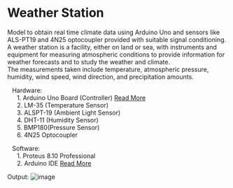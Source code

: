 # Weather Station
 
Model to obtain real time climate data using Arduino Uno and sensors like ALS-PT19 and 4N25 optocoupler provided with suitable signal conditioning.<br/>
A weather station is a facility, either on land or sea, with instruments and equipment for measuring atmospheric conditions to provide information for weather forecasts and to study the weather and climate.<br/>
The measurements taken include temperature, atmospheric pressure, humidity, wind speed, wind direction, and precipitation amounts.<br/>

&ensp; Hardware:</br>
&ensp; &ensp;    1. Arduino Uno Board (Controller)  <a href="https://www.arduino.cc/">Read More</a> <br/>
&ensp; &ensp;    2. LM-35 (Temperature Sensor) <br/>
&ensp; &ensp;    3. ALSPT-19 (Ambient Light Sensor) <br/>
&ensp; &ensp;    4. DHT-11 (Humidity Sensor) <br/>
&ensp; &ensp;    5. BMP180(Pressure Sensor) <br/>
&ensp; &ensp;    6. 4N25 Optocoupler  <br/>
 
&ensp; Software: </br>
&ensp; &ensp;     1. Proteus 8.10 Professional <br/>
&ensp; &ensp;     2. Arduino IDE  <a href="https://www.arduino.cc/">Read More</a> <br/>

Output:
![image](https://user-images.githubusercontent.com/78642923/122171797-bcf08a00-ce9d-11eb-956c-3bbe2fb45daf.png)


